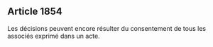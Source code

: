 Article 1854
----
Les décisions peuvent encore résulter du consentement de tous les associés
exprimé dans un acte.
